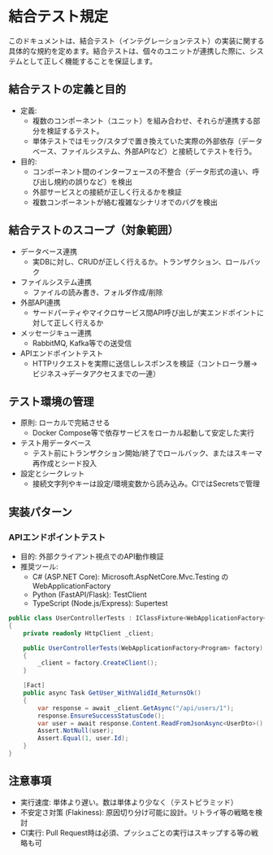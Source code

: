 # 結合テスト規定

このドキュメントは、結合テスト（インテグレーションテスト）の実装に関する具体的な規約を定めます。結合テストは、個々のユニットが連携した際に、システムとして正しく機能することを保証します。

## 結合テストの定義と目的

- 定義:
    - 複数のコンポーネント（ユニット）を組み合わせ、それらが連携する部分を検証するテスト。
    - 単体テストではモック/スタブで置き換えていた実際の外部依存（データベース、ファイルシステム、外部APIなど）と接続してテストを行う。
- 目的:
    - コンポーネント間のインターフェースの不整合（データ形式の違い、呼び出し規約の誤りなど）を検出
    - 外部サービスとの接続が正しく行えるかを検証
    - 複数コンポーネントが絡む複雑なシナリオでのバグを検出

## 結合テストのスコープ（対象範囲）

- データベース連携
    - 実DBに対し、CRUDが正しく行えるか。トランザクション、ロールバック
- ファイルシステム連携
    - ファイルの読み書き、フォルダ作成/削除
- 外部API連携
    - サードパーティやマイクロサービス間API呼び出しが実エンドポイントに対して正しく行えるか
- メッセージキュー連携
    - RabbitMQ, Kafka等での送受信
- APIエンドポイントテスト
    - HTTPリクエストを実際に送信しレスポンスを検証（コントローラ層→ビジネス→データアクセスまでの一連）

## テスト環境の管理

- 原則: ローカルで完結させる
    - Docker Compose等で依存サービスをローカル起動して安定した実行
- テスト用データベース
    - テスト前にトランザクション開始/終了でロールバック、またはスキーマ再作成とシード投入
- 設定とシークレット
    - 接続文字列やキーは設定/環境変数から読み込み。CIではSecretsで管理

## 実装パターン

### APIエンドポイントテスト

- 目的: 外部クライアント視点でのAPI動作検証
- 推奨ツール:
    - C# (ASP.NET Core): Microsoft.AspNetCore.Mvc.Testing の WebApplicationFactory
    - Python (FastAPI/Flask): TestClient
    - TypeScript (Node.js/Express): Supertest

```csharp
public class UserControllerTests : IClassFixture<WebApplicationFactory<Program>>
{
    private readonly HttpClient _client;

    public UserControllerTests(WebApplicationFactory<Program> factory)
    {
        _client = factory.CreateClient();
    }

    [Fact]
    public async Task GetUser_WithValidId_ReturnsOk()
    {
        var response = await _client.GetAsync("/api/users/1");
        response.EnsureSuccessStatusCode();
        var user = await response.Content.ReadFromJsonAsync<UserDto>();
        Assert.NotNull(user);
        Assert.Equal(1, user.Id);
    }
}
```

## 注意事項

- 実行速度: 単体より遅い。数は単体より少なく（テストピラミッド）
- 不安定さ対策 (Flakiness): 原因切り分け可能に設計。リトライ等の戦略を検討
- CI実行: Pull Request時は必須、プッシュごとの実行はスキップする等の戦略も可
